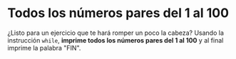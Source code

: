 # Todos los  números pares del 1 al 100

¿Listo para un ejercicio que te hará romper un poco la cabeza? Usando la instrucción `while`, **imprime todos los números pares del 1 al 100** y al final imprime la palabra "FIN".
